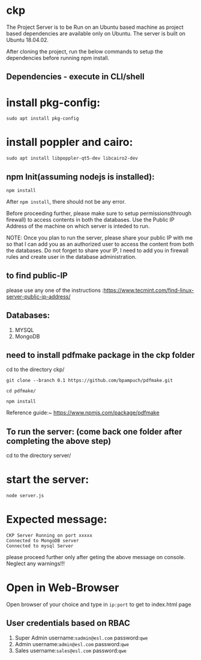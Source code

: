 # ckp

The Project Server is to be Run on an Ubuntu based machine as project based dependencies are available only on Ubuntu. The server is built on Ubuntu 18.04.02. 

After cloning the project, run the below commands to setup the dependencies before running npm install.

## Dependencies - execute in CLI/shell

# install pkg-config:
```
sudo apt install pkg-config
```

# install poppler and cairo:
```
sudo apt install libpoppler-qt5-dev libcairo2-dev
```

## npm Init(assuming nodejs is installed):
```
npm install
```

After ```npm install```, there should not be any error.

Before proceeding further, please make sure to setup permissions(through firewall) to access contents in both the databases. Use the Public IP Address of the machine on which server is inteded to run.

NOTE: Once you plan to run the server, please share your public IP with me so that I can add you as an authorized user to access the content from both the databases. Do not forget to share your IP, I need to add you in firewall rules and create user in the database administration.

## to find public-IP
please use any one of the instructions :https://www.tecmint.com/find-linux-server-public-ip-address/

## Databases:
1. MYSQL
2. MongoDB

## need to install pdfmake package in the ckp folder
cd to the directory ckp/
```
git clone --branch 0.1 https://github.com/bpampuch/pdfmake.git
```
```
cd pdfmake/
```
```
npm install
```

Reference guide:~ https://www.npmjs.com/package/pdfmake

## To run the server: (come back one folder after completing the above step)
cd to the directory server/

# start the server:
```
node server.js
```

# Expected message:
	CKP Server Running on port xxxxx
	Connected to MongoDB server
	Connected to mysql Server

please proceed further only after geting the above message on console. Neglect any warnings!!!

# Open in Web-Browser
Open browser of your choice and type in ```ip:port``` to get to index.html page

## User credentials based on RBAC
1. Super Admin
	username:`sadmin@esl.com`
	password:`qwe`
1. Admin
	username:`admin@esl.com`
	password:`qwe`
1. Sales
	username:`sales@esl.com`
	password:`qwe`
